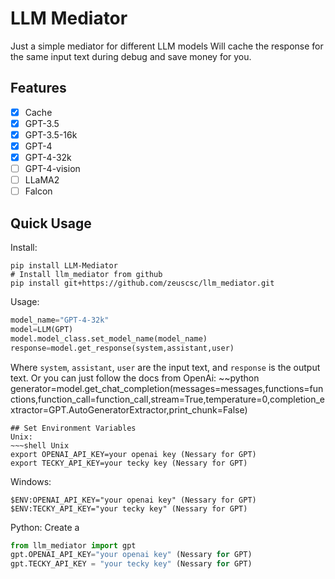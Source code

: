# LLM Mediator
Just a simple mediator for different LLM models
Will cache the response for the same input text during debug and save money for you.

## Features
- [x] Cache
- [x] GPT-3.5
- [x] GPT-3.5-16k
- [x] GPT-4
- [x] GPT-4-32k
- [ ] GPT-4-vision
- [ ] LLaMA2
- [ ] Falcon

## Quick Usage
Install:
~~~shell
pip install LLM-Mediator
# Install llm_mediator from github
pip install git+https://github.com/zeuscsc/llm_mediator.git
~~~
Usage:
~~~python
model_name="GPT-4-32k"
model=LLM(GPT)
model.model_class.set_model_name(model_name)
response=model.get_response(system,assistant,user)
~~~
Where `system`, `assistant`, `user` are the input text, and `response` is the output text.
Or you can just follow the docs from OpenAi:
~~python
generator=model.get_chat_completion(messages=messages,functions=functions,function_call=function_call,stream=True,temperature=0,completion_extractor=GPT.AutoGeneratorExtractor,print_chunk=False)
~~~
## Set Environment Variables
Unix:
~~~shell Unix
export OPENAI_API_KEY=your openai key (Nessary for GPT)
export TECKY_API_KEY=your tecky key (Nessary for GPT)
~~~
Windows:
~~~shell Windows
$ENV:OPENAI_API_KEY="your openai key" (Nessary for GPT)
$ENV:TECKY_API_KEY="your tecky key" (Nessary for GPT)
~~~
Python:
Create a 
~~~python
from llm_mediator import gpt
gpt.OPENAI_API_KEY="your openai key" (Nessary for GPT)
gpt.TECKY_API_KEY = "your tecky key" (Nessary for GPT)
~~~